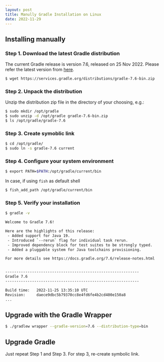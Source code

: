 ```yaml
---
layout: post
title: Manully Gradle Installation on Linux
date: 2022-11-29
---
```


## Installing manually

### Step 1. Download the latest Gradle distribution

The current Gradle release is version 7.6, released on 25 Nov 2022. Please refer the latest version from [here](https://gradle.org/install/).

```sh
$ wget https://services.gradle.org/distributions/gradle-7.6-bin.zip
```

### Step 2. Unpack the distribution

Unzip the distribution zip file in the directory of your choosing, e.g.:

```sh
$ sudo mkdir /opt/gradle
$ sudo unzip -d /opt/gradle gradle-7.6-bin.zip
$ ls /opt/gradle/gradle-7.6
```

### Step 3. Create symoblic link

```sh
$ cd /opt/gradle/
$ sudo ln -s gradle-7.6 current
```

### Step 4. Configure your system environment

```sh
$ export PATH=$PATH:/opt/gradle/current/bin
```

In case, if using `fish` as default shell

```sh
$ fish_add_path /opt/gradle/current/bin
```

### Step 5. Verify your installation

```sh
$ gradle -v

Welcome to Gradle 7.6!

Here are the highlights of this release:
 - Added support for Java 19.
 - Introduced `--rerun` flag for individual task rerun.
 - Improved dependency block for test suites to be strongly typed.
 - Added a pluggable system for Java toolchains provisioning.

For more details see https://docs.gradle.org/7.6/release-notes.html


------------------------------------------------------------
Gradle 7.6
------------------------------------------------------------

Build time:   2022-11-25 13:35:10 UTC
Revision:     daece9dbc5b79370cc8e4fd6fe4b2cd400e150a8
...
```

## Upgrade with the Gradle Wrapper

```sh
$ ./gradlew wrapper --gradle-version=7.6 --distribution-type=bin
```

## Upgrade Gradle

Just repeat Step 1 and Step 3. For step 3, re-create symbolic link.

